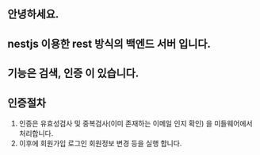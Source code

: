 ## 안녕하세요.

## nestjs 이용한 rest 방식의 백엔드 서버 입니다.

## 기능은 검색, 인증 이 있습니다.

## 인증절차

1. 인증은 유효성검사 및 중복검사(이미 존재하는 이메일 인지 확인) 을 미들웨어에서 처리합니다.
2. 이후에 회원가입 로그인 회원정보 변경 등을 실행 합니다.
